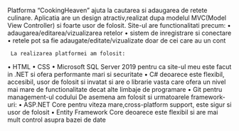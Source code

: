  Platforma “CookingHeaven” ajuta la cautarea si adaugarea de retete culinare. Aplicatia are un design atractiv,realizat dupa modelul MVC(Model View Controller) si foarte usor de folosit.
    Site-ul are functionalitati precum:
•	adaugarea/editarea/vizualizarea retelor
•	sistem de inregistrare si conectare
•	retele pot sa fie adaugate/editate/vizualizate doar de cei care au un cont

     La realizarea platformei am folosit:
•	HTML
•	CSS
•	Microsoft SQL Server 2019 pentru ca site-ul meu este facut in .NET si ofera performante mari si securitate
•	C# deoarece este flexibil, accesibil, usor de folosit si invatat si are o librarie vasta care ofera un nivel mai mare de functionalitate decat alte limbaje de programare
•	Git pentru management-ul codului
De asemena am folosit si urmatoarele framework-uri:
•	ASP.NET Core pentru viteza mare,cross-platform support, este sigur si usor de folosit 
•	Entity Framework Core deoarece este flexibil si are mai mult control asupra bazei de date

